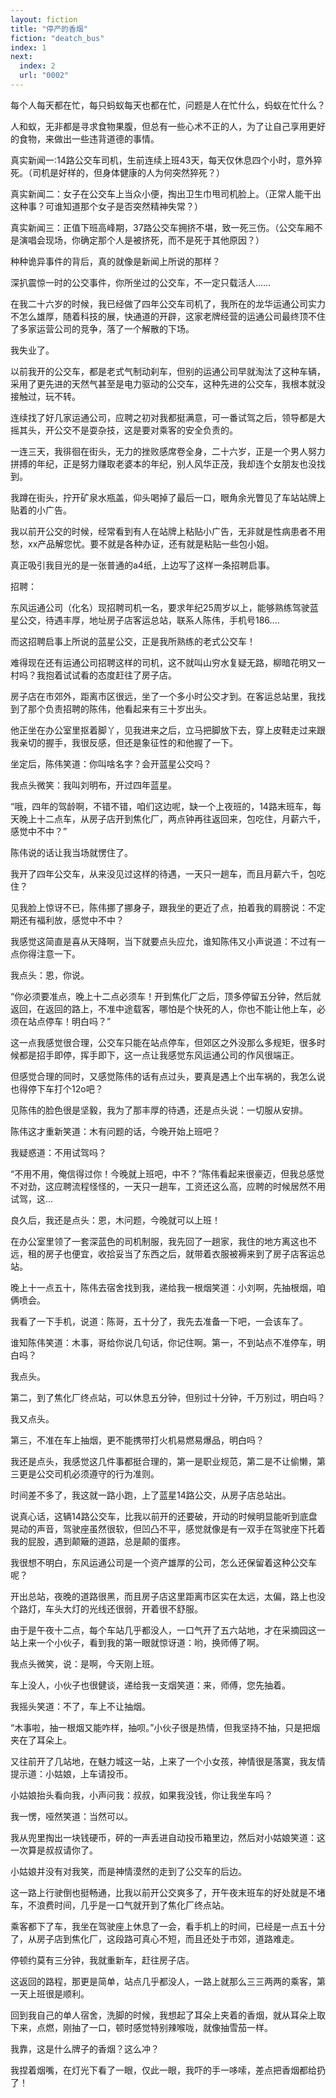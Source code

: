 ```yaml
---
layout: fiction
title: "停产的香烟"
fiction: "deatch_bus"
index: 1
next:
  index: 2
  url: "0002"
---
```

每个人每天都在忙，每只蚂蚁每天也都在忙，问题是人在忙什么，蚂蚁在忙什么？

人和蚁，无非都是寻求食物果腹，但总有一些心术不正的人，为了让自己享用更好的食物，来做出一些违背道德的事情。

真实新闻一:14路公交车司机，生前连续上班43天，每天仅休息四个小时，意外猝死。（司机是好样的，但身体健康的人为何突然猝死？）

真实新闻二：女子在公交车上当众小便，掏出卫生巾甩司机脸上。（正常人能干出这种事？可谁知道那个女子是否突然精神失常？）

真实新闻三：正值下班高峰期，37路公交车拥挤不堪，致一死三伤。（公交车厢不是演唱会现场，你确定那个人是被挤死，而不是死于其他原因？）

种种诡异事件的背后，真的就像是新闻上所说的那样？

深扒震惊一时的公交事件，你所坐过的公交车，不一定只载活人……

在我二十六岁的时候，我已经做了四年公交车司机了，我所在的龙华运通公司实力不怎么雄厚，随着科技的展，快通道的开辟，这家老牌经营的运通公司最终顶不住了多家运营公司的竞争，落了一个解散的下场。

我失业了。

以前我开的公交车，都是老式气制动刹车，但别的运通公司早就淘汰了这种车辆，采用了更先进的天然气甚至是电力驱动的公交车，这种先进的公交车，我根本就没接触过，玩不转。

连续找了好几家运通公司，应聘之初对我都挺满意，可一番试驾之后，领导都是大摇其头，开公交不是耍杂技，这是要对乘客的安全负责的。

一连三天，我徘徊在街头，无力的挫败感席卷全身，二十六岁，正是一个男人努力拼搏的年纪，正是努力赚取老婆本的年纪，别人风华正茂，我却连个女朋友也没找到。

我蹲在街头，拧开矿泉水瓶盖，仰头喝掉了最后一口，眼角余光瞥见了车站站牌上贴着的小广告。

我以前开公交的时候，经常看到有人在站牌上粘贴小广告，无非就是性病患者不用愁，xx产品解您忧。要不就是各种办证，还有就是粘贴一些包小姐。

真正吸引我目光的是一张普通的a4纸，上边写了这样一条招聘启事。

招聘：

东风运通公司（化名）现招聘司机一名，要求年纪25周岁以上，能够熟练驾驶蓝星公交，待遇丰厚，地址房子店客运总站，联系人陈伟，手机号186....

而这招聘启事上所说的蓝星公交，正是我所熟练的老式公交车！

难得现在还有运通公司招聘这样的司机，这不就叫山穷水复疑无路，柳暗花明又一村吗？我抱着试试看的态度赶往了房子店。

房子店在市郊外，距离市区很远，坐了一个多小时公交才到。在客运总站里，我找到了那个负责招聘的陈伟，他看起来有三十岁出头。

他正坐在办公室里抠着脚丫，见我进来之后，立马把脚放下去，穿上皮鞋走过来跟我亲切的握手，我很反感，但还是象征性的和他握了一下。

坐定后，陈伟笑道：你叫啥名字？会开蓝星公交吗？

我点头微笑：我叫刘明布，开过四年蓝星。

“哦，四年的驾龄啊，不错不错，咱们这边呢，缺一个上夜班的，14路末班车，每天晚上十二点车，从房子店开到焦化厂，两点钟再往返回来，包吃住，月薪六千，感觉中不中？”

陈伟说的话让我当场就愣住了。

我开了四年公交车，从来没见过这样的待遇，一天只一趟车，而且月薪六千，包吃住？

见我脸上惊讶不已，陈伟挪了挪身子，跟我坐的更近了点，拍着我的肩膀说：不定期还有福利放，感觉中不中？

我感觉这简直是喜从天降啊，当下就要点头应允，谁知陈伟又小声说道：不过有一点你得注意一下。

我点头：恩，你说。

“你必须要准点，晚上十二点必须车！开到焦化厂之后，顶多停留五分钟，然后就返回，在返回的路上，不准中途载客，哪怕是个快死的人，你也不能让他上车，必须在站点停车！明白吗？”

这一点我感觉很合理，公交车只能在站点停车，但郊区之外没那么多规矩，很多时候都是招手即停，挥手即下，这一点让我感觉东风运通公司的作风很端正。

但感觉合理的同时，又感觉陈伟的话有点过头，要真是遇上个出车祸的，我怎么说也得停下车打个12o吧？

见陈伟的脸色很是坚毅，我为了那丰厚的待遇，还是点头说：一切服从安排。

陈伟这才重新笑道：木有问题的话，今晚开始上班吧？

我疑惑道：不用试驾吗？

“不用不用，俺信得过你！今晚就上班吧，中不？”陈伟看起来很豪迈，但我总感觉不对劲，这应聘流程怪怪的，一天只一趟车，工资还这么高，应聘的时候居然不用试驾，这...

良久后，我还是点头：恩，木问题，今晚就可以上班！

在办公室里领了一套深蓝色的司机制服，我先回了一趟家，我住的地方离这也不远，租的房子也便宜，收拾妥当了东西之后，就带着衣服被褥来到了房子店客运总站。

晚上十一点五十，陈伟去宿舍找到我，递给我一根烟笑道：小刘啊，先抽根烟，咱俩喷会。

我看了一下手机，说道：陈哥，五十分了，我先去准备一下吧，一会该车了。

谁知陈伟笑道：木事，哥给你说几句话，你记住啊。第一，不到站点不准停车，明白吗？

我点头。

第二，到了焦化厂终点站，可以休息五分钟，但别过十分钟，千万别过，明白吗？

我又点头。

第三，不准在车上抽烟，更不能携带打火机易燃易爆品，明白吗？

我还是点头，我感觉这几件事都挺合理的，第一是职业规范，第二是不让偷懒，第三更是公交司机必须遵守的行为准则。

时间差不多了，我这就一路小跑，上了蓝星14路公交，从房子店总站出。

说真心话，这辆14路公交车，比我以前开的还要破，开动的时候明显能听到底盘晃动的声音，驾驶座虽然很软，但凹凸不平，感觉就像是有一双手在驾驶座下托着我的屁股，遇到颠簸的道路，总是颠的蛋疼。

我很想不明白，东风运通公司是一个资产雄厚的公司，怎么还保留着这种公交车呢？

开出总站，夜晚的道路很黑，而且房子店这里距离市区实在太远，太偏，路上也没个路灯，车头大灯的光线还很弱，开着很不舒服。

由于是午夜十二点，每个车站几乎都没人，一口气开了五六站地，才在采摘园这一站上来一个小伙子，看到我的第一眼就惊讶道：哟，换师傅了啊。

我点头微笑，说：是啊，今天刚上班。

车上没人，小伙子也很健谈，递给我一支烟笑道：来，师傅，您先抽着。

我摇头笑道：不了，车上不让抽烟。

“木事啦，抽一根烟又能咋样，抽呗。”小伙子很是热情，但我坚持不抽，只是把烟夹在了耳朵上。

又往前开了几站地，在魅力城这一站，上来了一个小女孩，神情很是落寞，我友情提示道：小姑娘，上车请投币。

小姑娘抬头看向我，小声问我：叔叔，如果我没钱，你让我坐车吗？

我一愣，哑然笑道：当然可以。

我从兜里掏出一块钱硬币，砰的一声丢进自动投币箱里边，然后对小姑娘笑道：这一次算是叔叔请你了。

小姑娘并没有对我笑，而是神情漠然的走到了公交车的后边。

这一路上行驶倒也挺畅通，比我以前开公交爽多了，开午夜末班车的好处就是不堵车，不浪费时间，几乎是一口气就开到了焦化厂终点站。

乘客都下了车，我坐在驾驶座上休息了一会，看手机上的时间，已经是一点五十分了，从房子店到焦化厂，这段路可真心不短，而且还处于市郊，道路难走。

停顿约莫有三分钟，我就重新车，赶往房子店。

这返回的路程，那更是简单，站点几乎都没人，一路上就那么三三两两的乘客，第一天上班很是顺利。

回到我自己的单人宿舍，洗脚的时候，我想起了耳朵上夹着的香烟，就从耳朵上取下来，点燃，刚抽了一口，顿时感觉特别辣喉咙，就像抽雪茄一样。

我靠，这是什么牌子的香烟？这么冲？

我捏着烟嘴，在灯光下看了一眼，仅此一眼，我吓的手一哆嗦，差点把香烟都给扔了！
